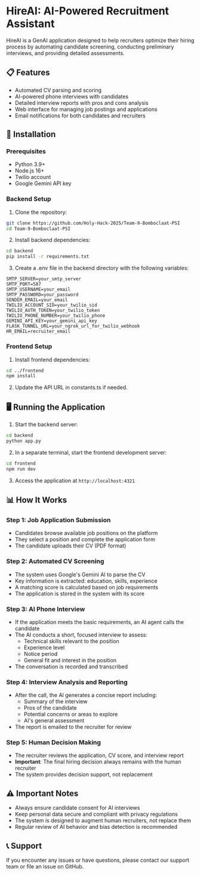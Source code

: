 # HireAI: AI-Powered Recruitment Assistant
HireAI is a GenAI application designed to help recruiters optimize their hiring process by automating candidate screening, conducting preliminary interviews, and providing detailed assessments.

## 📋 Features

- Automated CV parsing and scoring
- AI-powered phone interviews with candidates
- Detailed interview reports with pros and cons analysis
- Web interface for managing job postings and applications
- Email notifications for both candidates and recruiters

## 🚀 Installation

### Prerequisites

- Python 3.9+
- Node.js 16+
- Twilio account
- Google Gemini API key

### Backend Setup

1. Clone the repository:
```sh
git clone https://github.com/Holy-Hack-2025/Team-9-Bomboclaat-PSI
cd Team-9-Bomboclaat-PSI
```

2. Install backend dependencies:
```sh
cd backend
pip install -r requirements.txt
```

3. Create a .env file in the backend directory with the following variables:
```
SMTP_SERVER=your_smtp_server
SMTP_PORT=587
SMTP_USERNAME=your_email
SMTP_PASSWORD=your_password
SENDER_EMAIL=your_email
TWILIO_ACCOUNT_SID=your_twilio_sid
TWILIO_AUTH_TOKEN=your_twilio_token
TWILIO_PHONE_NUMBER=your_twilio_phone
GEMINI_API_KEY=your_gemini_api_key
FLASK_TUNNEL_URL=your_ngrok_url_for_twilio_webhook
HR_EMAIL=recruiter_email
```

### Frontend Setup

1. Install frontend dependencies:
```sh
cd ../frontend
npm install
```

2. Update the API URL in constants.ts if needed.

## 🖥️ Running the Application

1. Start the backend server:
```sh
cd backend
python app.py
```

2. In a separate terminal, start the frontend development server:
```sh
cd frontend
npm run dev
```

3. Access the application at `http://localhost:4321`

## 📊 How It Works

### Step 1: Job Application Submission
- Candidates browse available job positions on the platform
- They select a position and complete the application form
- The candidate uploads their CV (PDF format)

### Step 2: Automated CV Screening
- The system uses Google's Gemini AI to parse the CV
- Key information is extracted: education, skills, experience
- A matching score is calculated based on job requirements
- The application is stored in the system with its score

### Step 3: AI Phone Interview
- If the application meets the basic requirements, an AI agent calls the candidate
- The AI conducts a short, focused interview to assess:
  - Technical skills relevant to the position
  - Experience level
  - Notice period
  - General fit and interest in the position
- The conversation is recorded and transcribed

### Step 4: Interview Analysis and Reporting
- After the call, the AI generates a concise report including:
  - Summary of the interview
  - Pros of the candidate
  - Potential concerns or areas to explore
  - AI's general assessment
- The report is emailed to the recruiter for review

### Step 5: Human Decision Making
- The recruiter reviews the application, CV score, and interview report
- **Important**: The final hiring decision always remains with the human recruiter
- The system provides decision support, not replacement

## ⚠️ Important Notes

- Always ensure candidate consent for AI interviews
- Keep personal data secure and compliant with privacy regulations
- The system is designed to augment human recruiters, not replace them
- Regular review of AI behavior and bias detection is recommended

## 📞 Support

If you encounter any issues or have questions, please contact our support team or file an issue on GitHub.